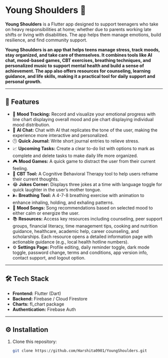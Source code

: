 # Young Shoulders 🌙

**Young Shoulders** is a Flutter app designed to support teenagers who take on heavy responsibilities at home; whether due to parents working late shifts or living with disabilities. The app helps them manage emotions, build resilience, and find community support.

**Young Shoulders is an app that helps teens manage stress, track moods, stay organized, and take care of themselves. It combines tools like AI chat, mood-based games, CBT exercises, breathing techniques, and personalized music to support mental health and build a sense of achievement. The app also offers resources for counseling, learning guidance, and life skills, making it a practical tool for daily support and personal growth.**

---

## 🚀 Features

- 🧠 **Mood Tracking:** Record and visualize your emotional progress with line chart displaying overall mood and pie chart displaying individual mood distribution.
- 💬 **AI Chat:** Chat with AI that replicates the tone of the user, making the experience more interactive and personalized.
- 🕒 **Quick Journal:** Write short journal entries to relieve stress.
- 📈 **Upcoming Tasks:** Create a clear to-do list with options to mark as complete and delete tasks to make daily life more organized.
- 🎮 **Mood Games:** A quick game to distract the user from their current feeling.
- 🧩 **CBT Tool:** A Cognitive Behavioral Therapy tool to help users reframe their current thoughts.
- 😂 **Jokes Corner:** Displays three jokes at a time with language toggle for quick laughter in the user’s mother tongue.
- 🌬️ **Breathing Tool:** A 4-7-8 breathing exercise with animation to enhance inhaling, holding, and exhaling patterns.
- 🎵 **Mood Songs:** Song recommendations based on selected mood to either calm or energize the user.
- 📚 **Resources:** Access key resources including counseling, peer support groups, financial literacy, time management tips, cooking and nutrition guidance, healthcare, academic help, career counseling, and scholarships. Each resource opens a detailed information page with actionable guidance (e.g., local health hotline numbers).
- ⚙️ **Settings Page:** Profile editing, daily reminder toggle, dark mode toggle, password change, terms and conditions, app version info, contact support, and logout option.

---

## 🛠️ Tech Stack

- **Frontend:** Flutter (Dart)
- **Backend:** Firebase / Cloud Firestore
- **Charts:** fl_chart package
- **Authentication:** Firebase Auth

---

## ⚙️ Installation

1. Clone this repository:
   ```bash
   git clone https://github.com/Harshita0901/YoungShoulders.git
